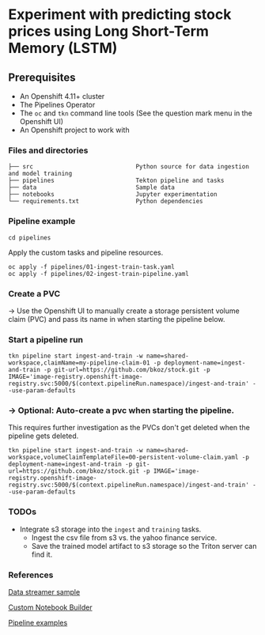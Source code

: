 # Experiment with predicting stock prices using Long Short-Term Memory (LSTM)

## Prerequisites
- An Openshift 4.11+ cluster
- The Pipelines Operator
- The `oc` and `tkn` command line tools (See the question mark menu in the Openshift UI)
- An Openshift project to work with

### Files and directories
```
├── src                             Python source for data ingestion and model training
├── pipelines                       Tekton pipeline and tasks 
├── data                            Sample data
├── notebooks                       Jupyter experimentation
└── requirements.txt                Python dependencies
```

### Pipeline example
```
cd pipelines
```

Apply the custom tasks and pipeline resources.
```
oc apply -f pipelines/01-ingest-train-task.yaml
oc apply -f pipelines/02-ingest-train-pipeline.yaml
```

### Create a PVC

-> Use the Openshift UI to manually create a storage persistent volume claim (PVC) and 
pass its name in when starting the pipeline below.

### Start a pipeline run
```
tkn pipeline start ingest-and-train -w name=shared-workspace,claimName=my-pipeline-claim-01 -p deployment-name=ingest-and-train -p git-url=https://github.com/bkoz/stock.git -p IMAGE='image-registry.openshift-image-registry.svc:5000/$(context.pipelineRun.namespace)/ingest-and-train' --use-param-defaults
```

### -> Optional: Auto-create a pvc when starting the pipeline. 

This requires further investigation as the PVCs don't get deleted when the pipeline gets deleted.

```
tkn pipeline start ingest-and-train -w name=shared-workspace,volumeClaimTemplateFile=00-persistent-volume-claim.yaml -p deployment-name=ingest-and-train -p git-url=https://github.com/bkoz/stock.git -p IMAGE='image-registry.openshift-image-registry.svc:5000/$(context.pipelineRun.namespace)/ingest-and-train' --use-param-defaults
```

### TODOs
- Integrate s3 storage into the `ingest` and `training` tasks.
  - Ingest the csv file from s3 vs. the yahoo finance service.
  - Save the trained model artifact to s3 storage so the Triton server can find it.

### References
[Data streamer sample](https://github.com/redhat-na-ssa/ml_data_streamer/blob/main/source-eip/src/test/resources/samples/MUFG-1.csv)

[Custom Notebook Builder](https://github.com/redhat-na-ssa/rhods-custom-notebook-example.git)

[Pipeline examples](https://github.com/rh-datascience-and-edge-practice/kubeflow-examples/blob/main/pipelines/11_iris_training_pipeline.py)
